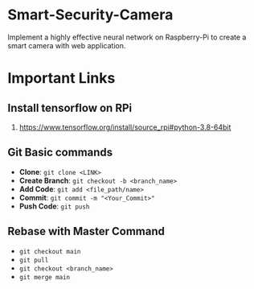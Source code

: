 # Smart-Security-Camera
Implement a highly effective neural network on Raspberry-Pi to create a smart camera with web application.

# Important Links
## Install tensorflow on RPi
1. https://www.tensorflow.org/install/source_rpi#python-3.8-64bit


## Git Basic commands

* __Clone__:          ```git clone <LINK>```
* __Create Branch__:  ```git checkout -b <branch_name>```
* __Add Code__:       ```git add <file_path/name>```         
* __Commit__:         ```git commit -m "<Your_Commit>"```
* __Push Code__:      ```git push```

## Rebase with Master Command
* ```git checkout main```
* ```git pull```
* ```git checkout <branch_name>```
* ```git merge main```
